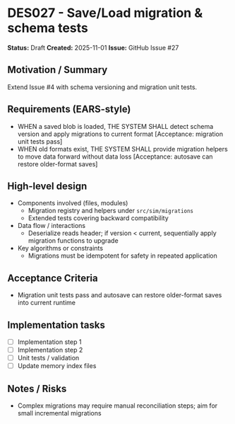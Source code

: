 # DES027 - Save/Load migration & schema tests

**Status:** Draft
**Created:** 2025-11-01
**Issue:** GitHub Issue #27

## Motivation / Summary
Extend Issue #4 with schema versioning and migration unit tests.

## Requirements (EARS-style)
- WHEN a saved blob is loaded, THE SYSTEM SHALL detect schema version and apply migrations to current format [Acceptance: migration unit tests pass]
- WHEN old formats exist, THE SYSTEM SHALL provide migration helpers to move data forward without data loss [Acceptance: autosave can restore older-format saves]

## High-level design
- Components involved (files, modules)
  - Migration registry and helpers under `src/sim/migrations`
  - Extended tests covering backward compatibility
- Data flow / interactions
  - Deserialize reads header; if version < current, sequentially apply migration functions to upgrade
- Key algorithms or constraints
  - Migrations must be idempotent for safety in repeated application

## Acceptance Criteria
- Migration unit tests pass and autosave can restore older-format saves into current runtime

## Implementation tasks
- [ ] Implementation step 1
- [ ] Implementation step 2
- [ ] Unit tests / validation
- [ ] Update memory index files

## Notes / Risks
- Complex migrations may require manual reconciliation steps; aim for small incremental migrations
